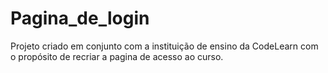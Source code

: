 # Pagina_de_login
 Projeto criado em conjunto com a instituição de ensino da CodeLearn com o propósito de recriar a pagina de acesso ao curso.
